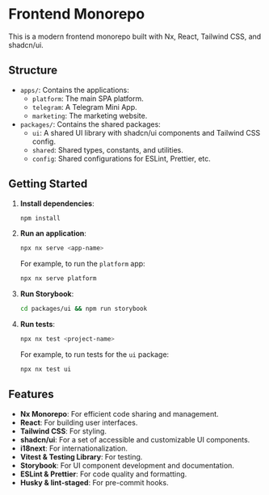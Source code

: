 # Frontend Monorepo

This is a modern frontend monorepo built with Nx, React, Tailwind CSS, and shadcn/ui.

## Structure

- `apps/`: Contains the applications:
  - `platform`: The main SPA platform.
  - `telegram`: A Telegram Mini App.
  - `marketing`: The marketing website.
- `packages/`: Contains the shared packages:
  - `ui`: A shared UI library with shadcn/ui components and Tailwind CSS config.
  - `shared`: Shared types, constants, and utilities.
  - `config`: Shared configurations for ESLint, Prettier, etc.

## Getting Started

1. **Install dependencies**:
   ```bash
   npm install
   ```

2. **Run an application**:
   ```bash
   npx nx serve <app-name>
   ```
   For example, to run the `platform` app:
   ```bash
   npx nx serve platform
   ```

3. **Run Storybook**:
   ```bash
   cd packages/ui && npm run storybook
   ```

4. **Run tests**:
   ```bash
   npx nx test <project-name>
   ```
   For example, to run tests for the `ui` package:
   ```bash
   npx nx test ui
   ```

## Features

- **Nx Monorepo**: For efficient code sharing and management.
- **React**: For building user interfaces.
- **Tailwind CSS**: For styling.
- **shadcn/ui**: For a set of accessible and customizable UI components.
- **i18next**: For internationalization.
- **Vitest & Testing Library**: For testing.
- **Storybook**: For UI component development and documentation.
- **ESLint & Prettier**: For code quality and formatting.
- **Husky & lint-staged**: For pre-commit hooks.
